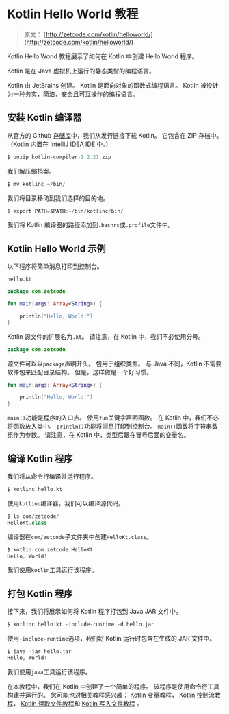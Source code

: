 # Kotlin Hello World 教程

> 原文： [http://zetcode.com/kotlin/helloworld/](http://zetcode.com/kotlin/helloworld/)

Kotlin Hello World 教程展示了如何在 Kotlin 中创建 Hello World 程序。

Kotlin 是在 Java 虚拟机上运行的静态类型的编程语言。

Kotlin 由 JetBrains 创建。 Kotlin 是面向对象的函数式编程语言。 Kotlin 被设计为一种务实，简洁，安全且可互操作的编程语言。

## 安装 Kotlin 编译器

从官方的 Github [存储库](https://github.com/JetBrains/kotlin)中，我们从发行链接下载 Kotlin。 它包含在 ZIP 存档中。 （Kotlin 内置在 IntelliJ IDEA IDE 中。）

```kt
$ unzip kotlin-compiler-1.2.21.zip

```

我们解压缩档案。

```kt
$ mv kotlinc ~/bin/

```

我们将目录移动到我们选择的目的地。

```kt
$ export PATH=$PATH:~/bin/kotlinc/bin/

```

我们将 Kotlin 编译器的路径添加到`.bashrc`或`.profile`文件中。

## Kotlin Hello World 示例

以下程序将简单消息打印到控制台。

`hello.kt`

```kt
package com.zetcode

fun main(args: Array<String>) {

    println("Hello, World!")
}

```

Kotlin 源文件的扩展名为`.kt`。 请注意，在 Kotlin 中，我们不必使用分号。

```kt
package com.zetcode

```

源文件可以以`package`声明开头。 包用于组织类型。 与 Java 不同，Kotlin 不需要软件包来匹配目录结构。 但是，这样做是一个好习惯。

```kt
fun main(args: Array<String>) {

    println("Hello, World!")
}

```

`main()`功能是程序的入口点。 使用`fun`关键字声明函数。 在 Kotlin 中，我们不必将函数放入类中。 `println()`功能将消息打印到控制台。 `main()`函数将字符串数组作为参数。 请注意，在 Kotlin 中，类型后跟在冒号后面的变量名。

## 编译 Kotlin 程序

我们将从命令行编译并运行程序。

```kt
$ kotlinc hello.kt 

```

使用`kotlinc`编译器，我们可以编译源代码。

```kt
$ ls com/zetcode/
HelloKt.class

```

编译器在`com/zetcode`子文件夹中创建`HelloKt.class`。

```kt
$ kotlin com.zetcode.HelloKt
Hello, World!

```

我们使用`kotlin`工具运行该程序。

## 打包 Kotlin 程序

接下来，我们将展示如何将 Kotlin 程序打包到 Java JAR 文件中。

```kt
$ kotlinc hello.kt -include-runtime -d hello.jar

```

使用`-include-runtime`选项，我们将 Kotlin 运行时包含在生成的 JAR 文件中。

```kt
$ java -jar hello.jar 
Hello, World!

```

我们使用`java`工具运行该程序。

在本教程中，我们在 Kotlin 中创建了一个简单的程序。 该程序是使用命令行工具构建并运行的。 您可能也对相关教程感兴趣： [Kotlin 变量教程](/kotlin/variables/)， [Kotlin 控制流教程](/kotlin/controlflow/)， [Kotlin 读取文件教程](/kotlin/readfile/)和 [Kotlin 写入文件教程](/kotlin/writefile/) 。